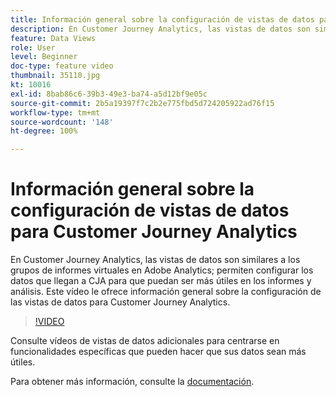 ```yaml
---
title: Información general sobre la configuración de vistas de datos para Customer Journey Analytics
description: En Customer Journey Analytics, las vistas de datos son similares a los grupos de informes virtuales en Adobe Analytics; permiten configurar los datos que llegan a CJA para que puedan ser más útiles en los informes y análisis. Este vídeo le ofrece información general sobre la configuración de las vistas de datos para Customer Journey Analytics.
feature: Data Views
role: User
level: Beginner
doc-type: feature video
thumbnail: 35110.jpg
kt: 10016
exl-id: 8bab86c6-39b3-49e3-ba74-a5d12bf9e05c
source-git-commit: 2b5a19397f7c2b2e775fbd5d724205922ad76f15
workflow-type: tm+mt
source-wordcount: '148'
ht-degree: 100%

---
```


# Información general sobre la configuración de vistas de datos para Customer Journey Analytics

En Customer Journey Analytics, las vistas de datos son similares a los grupos de informes virtuales en Adobe Analytics; permiten configurar los datos que llegan a CJA para que puedan ser más útiles en los informes y análisis. Este vídeo le ofrece información general sobre la configuración de las vistas de datos para Customer Journey Analytics.

>[!VIDEO](https://video.tv.adobe.com/v/35110/?quality=12&learn=on)

Consulte vídeos de vistas de datos adicionales para centrarse en funcionalidades específicas que pueden hacer que sus datos sean más útiles.

Para obtener más información, consulte la [documentación](https://experienceleague.adobe.com/docs/analytics-platform/using/cja-dataviews/data-views.html?lang=es).
